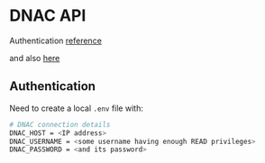 # DNAC API

Authentication [reference](https://community.cisco.com/t5/networking-blogs/authenticating-rest-api-calls-to-dnac-getting-started/ba-p/3658058)

and also [here](https://developer.cisco.com/docs/dna-center/authentication-api/)


## Authentication

Need to create a local `.env` file with:

```bash
# DNAC connection details
DNAC_HOST = <IP address>
DNAC_USERNAME = <some username having enough READ privileges>
DNAC_PASSWORD = <and its password>
````
